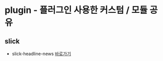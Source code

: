 # plugin - 플러그인 사용한 커스텀 / 모듈 공유


## slick
- slick-headline-news 
[바로가기](https://masstige-publishing.github.io/plugin/slick/slick-headline-news.html)

